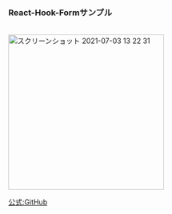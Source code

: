 ### React-Hook-Formサンプル
<br />

<img width="311" alt="スクリーンショット 2021-07-03 13 22 31" src="https://user-images.githubusercontent.com/71884766/124342816-bb46f600-dc01-11eb-89cb-b44bee197f7b.png">

[公式:GitHub](https://github.com/react-hook-form/react-hook-form)
